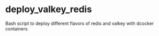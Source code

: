 # deploy_valkey_redis
Bash script to deploy different flavors of redis and valkey with dcocker containers
